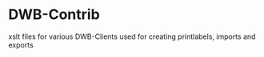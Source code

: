 # DWB-Contrib
xslt files for various DWB-Clients used for creating printlabels, imports and exports
